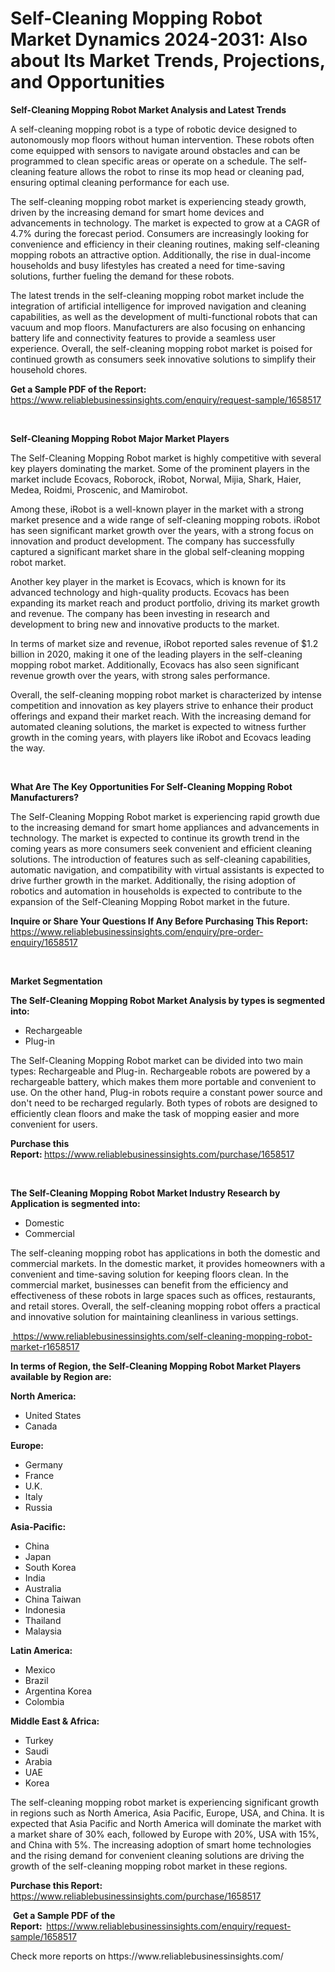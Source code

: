 <p><h1>Self-Cleaning Mopping Robot Market Dynamics 2024-2031: Also about Its Market Trends, Projections, and Opportunities</h1></p><p><strong>Self-Cleaning Mopping Robot Market Analysis and Latest Trends</strong></p>
<p><p>A self-cleaning mopping robot is a type of robotic device designed to autonomously mop floors without human intervention. These robots often come equipped with sensors to navigate around obstacles and can be programmed to clean specific areas or operate on a schedule. The self-cleaning feature allows the robot to rinse its mop head or cleaning pad, ensuring optimal cleaning performance for each use.</p><p>The self-cleaning mopping robot market is experiencing steady growth, driven by the increasing demand for smart home devices and advancements in technology. The market is expected to grow at a CAGR of 4.7% during the forecast period. Consumers are increasingly looking for convenience and efficiency in their cleaning routines, making self-cleaning mopping robots an attractive option. Additionally, the rise in dual-income households and busy lifestyles has created a need for time-saving solutions, further fueling the demand for these robots.</p><p>The latest trends in the self-cleaning mopping robot market include the integration of artificial intelligence for improved navigation and cleaning capabilities, as well as the development of multi-functional robots that can vacuum and mop floors. Manufacturers are also focusing on enhancing battery life and connectivity features to provide a seamless user experience. Overall, the self-cleaning mopping robot market is poised for continued growth as consumers seek innovative solutions to simplify their household chores.</p></p>
<p><strong>Get a Sample PDF of the Report:&nbsp;</strong> <a href="https://www.reliablebusinessinsights.com/enquiry/request-sample/1658517">https://www.reliablebusinessinsights.com/enquiry/request-sample/1658517</a></p>
<p>&nbsp;</p>
<p><strong>Self-Cleaning Mopping Robot Major Market Players</strong></p>
<p><p>The Self-Cleaning Mopping Robot market is highly competitive with several key players dominating the market. Some of the prominent players in the market include Ecovacs, Roborock, iRobot, Norwal, Mijia, Shark, Haier, Medea, Roidmi, Proscenic, and Mamirobot.</p><p>Among these, iRobot is a well-known player in the market with a strong market presence and a wide range of self-cleaning mopping robots. iRobot has seen significant market growth over the years, with a strong focus on innovation and product development. The company has successfully captured a significant market share in the global self-cleaning mopping robot market.</p><p>Another key player in the market is Ecovacs, which is known for its advanced technology and high-quality products. Ecovacs has been expanding its market reach and product portfolio, driving its market growth and revenue. The company has been investing in research and development to bring new and innovative products to the market.</p><p>In terms of market size and revenue, iRobot reported sales revenue of $1.2 billion in 2020, making it one of the leading players in the self-cleaning mopping robot market. Additionally, Ecovacs has also seen significant revenue growth over the years, with strong sales performance.</p><p>Overall, the self-cleaning mopping robot market is characterized by intense competition and innovation as key players strive to enhance their product offerings and expand their market reach. With the increasing demand for automated cleaning solutions, the market is expected to witness further growth in the coming years, with players like iRobot and Ecovacs leading the way.</p></p>
<p>&nbsp;</p>
<p><strong>What Are The Key Opportunities For Self-Cleaning Mopping Robot Manufacturers?</strong></p>
<p><p>The Self-Cleaning Mopping Robot market is experiencing rapid growth due to the increasing demand for smart home appliances and advancements in technology. The market is expected to continue its growth trend in the coming years as more consumers seek convenient and efficient cleaning solutions. The introduction of features such as self-cleaning capabilities, automatic navigation, and compatibility with virtual assistants is expected to drive further growth in the market. Additionally, the rising adoption of robotics and automation in households is expected to contribute to the expansion of the Self-Cleaning Mopping Robot market in the future.</p></p>
<p><strong>Inquire or Share Your Questions If Any Before Purchasing This Report:</strong> <a href="https://www.reliablebusinessinsights.com/enquiry/pre-order-enquiry/1658517">https://www.reliablebusinessinsights.com/enquiry/pre-order-enquiry/1658517</a></p>
<p>&nbsp;</p>
<p><strong>Market Segmentation</strong></p>
<p><strong>The Self-Cleaning Mopping Robot Market Analysis by types is segmented into:</strong></p>
<p><ul><li>Rechargeable</li><li>Plug-in</li></ul></p>
<p><p>The Self-Cleaning Mopping Robot market can be divided into two main types: Rechargeable and Plug-in. Rechargeable robots are powered by a rechargeable battery, which makes them more portable and convenient to use. On the other hand, Plug-in robots require a constant power source and don't need to be recharged regularly. Both types of robots are designed to efficiently clean floors and make the task of mopping easier and more convenient for users.</p></p>
<p><strong>Purchase this Report:&nbsp;</strong><a href="https://www.reliablebusinessinsights.com/purchase/1658517">https://www.reliablebusinessinsights.com/purchase/1658517</a></p>
<p>&nbsp;</p>
<p><strong>The Self-Cleaning Mopping Robot Market Industry Research by Application is segmented into:</strong></p>
<p><ul><li>Domestic</li><li>Commercial</li></ul></p>
<p><p>The self-cleaning mopping robot has applications in both the domestic and commercial markets. In the domestic market, it provides homeowners with a convenient and time-saving solution for keeping floors clean. In the commercial market, businesses can benefit from the efficiency and effectiveness of these robots in large spaces such as offices, restaurants, and retail stores. Overall, the self-cleaning mopping robot offers a practical and innovative solution for maintaining cleanliness in various settings.</p></p>
<p><a href="https://www.reliablebusinessinsights.com/self-cleaning-mopping-robot-market-r1658517">&nbsp;https://www.reliablebusinessinsights.com/self-cleaning-mopping-robot-market-r1658517</a></p>
<p><strong>In terms of Region, the Self-Cleaning Mopping Robot Market Players available by Region are:</strong></p>
<p>
    <p> <strong> North America: </strong>
        <ul>
            <li>United States</li>
            <li>Canada</li>
        </ul>
        </p> 
    <p> <strong> Europe: </strong>
        <ul>
            <li>Germany</li>
            <li>France</li>
            <li>U.K.</li>
            <li>Italy</li>
            <li>Russia</li>
        </ul>
        </p> 
    <p> <strong> Asia-Pacific: </strong>
        <ul>
            <li>China</li>
            <li>Japan</li>
            <li>South Korea</li>
            <li>India</li>
            <li>Australia</li>
            <li>China Taiwan</li>
            <li>Indonesia</li>
            <li>Thailand</li>
            <li>Malaysia</li>
        </ul>
        </p> 
    <p> <strong> Latin America: </strong>
        <ul>
            <li>Mexico</li>
            <li>Brazil</li>
            <li>Argentina Korea</li>
            <li>Colombia</li>
        </ul>
        </p> 
    <p> <strong> Middle East & Africa: </strong>
        <ul>
            <li>Turkey</li>
            <li>Saudi</li>
            <li>Arabia</li>
            <li>UAE</li>
            <li>Korea</li>
        </ul>
    </p>
    </p>
<p><p>The self-cleaning mopping robot market is experiencing significant growth in regions such as North America, Asia Pacific, Europe, USA, and China. It is expected that Asia Pacific and North America will dominate the market with a market share of 30% each, followed by Europe with 20%, USA with 15%, and China with 5%. The increasing adoption of smart home technologies and the rising demand for convenient cleaning solutions are driving the growth of the self-cleaning mopping robot market in these regions.</p></p>
<p><strong>Purchase this Report: </strong><a href="https://www.reliablebusinessinsights.com/purchase/1658517">https://www.reliablebusinessinsights.com/purchase/1658517</a></p>
<p>&nbsp;<strong>Get a Sample PDF of the Report:&nbsp;&nbsp;</strong><a href="https://www.reliablebusinessinsights.com/enquiry/request-sample/1658517">https://www.reliablebusinessinsights.com/enquiry/request-sample/1658517</a></p>
<p><strong></strong></p>
<p>Check more reports on https://www.reliablebusinessinsights.com/</p>